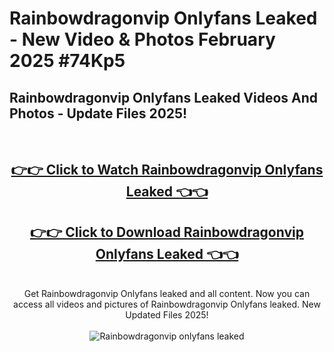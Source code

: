 # Rainbowdragonvip Onlyfans Leaked - New Video & Photos February 2025 #74Kp5

<h2>Rainbowdragonvip Onlyfans Leaked Videos And Photos - Update Files 2025!</h2>
<br>
<div align="center">
<h2><a href="https://porncheck.live/?utm_source=rainbowdragonvip&utm_medium=git182&utm_content=newban" rel="nofollow">👉👉 Click to Watch Rainbowdragonvip Onlyfans Leaked 👈👈</a></h2>
<h2><a href="https://porncheck.live/?utm_source=rainbowdragonvip&utm_medium=git182&utm_content=newban" rel="nofollow">👉👉 Click to Download Rainbowdragonvip Onlyfans Leaked 👈👈</a></h2>
<br>
Get Rainbowdragonvip Onlyfans leaked and all content. Now you can access all videos and pictures of Rainbowdragonvip Onlyfans leaked. New Updated Files 2025!
<br>
<br>
<a href="https://porncheck.live/?utm_source=rainbowdragonvip&utm_medium=git182&utm_content=newban" rel="nofollow" data-target="animated-image.originalLink"><img src="https://i.ibb.co/bMWrY6b1/banner2.png" alt="Rainbowdragonvip onlyfans leaked" style="max-width: 100%; display: inline-block;" data-target="animated-image.originalImage"></a>
</div>
<br>

